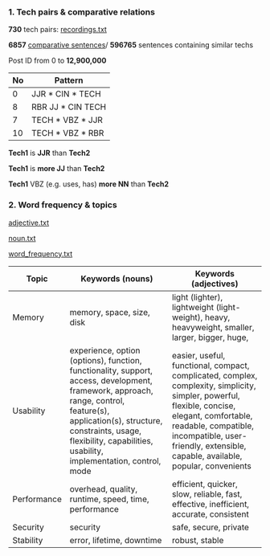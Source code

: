 ### 1. Tech pairs & comparative relations

**730** tech pairs: [recordings.txt](https://github.com/hy3440/diffSimilarTech/blob/master/out/tech_v6/recordings.txt)

**6857** [comparative sentences](https://github.com/hy3440/diffSimilarTech/blob/master/out/tech_v6/sentences_.txt)/ **596765** sentences containing similar techs

Post ID from 0 to **12,900,000**

| No   | Pattern           |
| ---- | ----------------- |
| 0    | JJR * CIN * TECH  |
| 8    | RBR JJ * CIN TECH |
| 7    | TECH * VBZ * JJR  |
| 10   | TECH * VBZ * RBR  |

**Tech1** is **JJR** than **Tech2**

**Tech1** is **more JJ** than **Tech2**

**Tech1** VBZ (e.g. uses, has) **more NN** than **Tech2**

### 2. Word frequency & topics

[adjective.txt](https://github.com/hy3440/diffSimilarTech/blob/master/out/tech_v6/adjective.txt)

[noun.txt](https://github.com/hy3440/diffSimilarTech/blob/master/out/tech_v6/noun.txt)

[word_frequency.txt](https://github.com/hy3440/diffSimilarTech/blob/master/out/tech_v6/word_frequency_v5.txt)

| Topic       | Keywords (nouns)                                             | Keywords (adjectives)                                        |
| ----------- | ------------------------------------------------------------ | ------------------------------------------------------------ |
| Memory      | memory, space, size, disk                                    | light (lighter), lightweight (light-weight), heavy, heavyweight, smaller, larger, bigger, huge, |
| Usability   | experience, option (options), function, functionality, support, access, development, framework, approach, range, control, feature(s), application(s), structure, constraints, usage, flexibility, capabilities, usability, implementation, control, mode | easier, useful, functional, compact, complicated, complex, complexity, simplicity, simpler, powerful, flexible, concise, elegant, comfortable, readable, compatible, incompatible, user-friendly, extensible, capable, available, popular, convenients |
| Performance | overhead, quality, runtime, speed, time, performance         | efficient,  quicker, slow, reliable, fast, effective, inefficient, accurate, consistent |
| Security    | security                                                     | safe, secure, private                                        |
| Stability   | error, lifetime, downtime                                    | robust, stable                                               |




